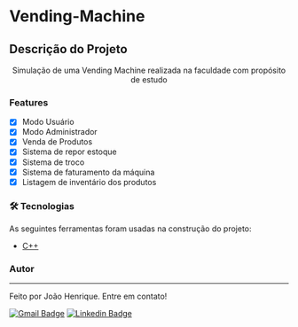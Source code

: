 # Vending-Machine

## Descrição do Projeto
<p align="center">Simulação de uma Vending Machine realizada na faculdade com propósito de estudo</p>

### Features

- [x] Modo Usuário
- [x] Modo Administrador
- [x] Venda de Produtos
- [x] Sistema de repor estoque
- [x] Sistema de troco
- [x] Sistema de faturamento da máquina
- [x] Listagem de inventário dos produtos

### 🛠 Tecnologias

As seguintes ferramentas foram usadas na construção do projeto:

- [C++](https://docs.microsoft.com/pt-br/cpp/cpp/?view=msvc-170)

### Autor
---

Feito por João Henrique. Entre em contato!

[![Gmail Badge](https://img.shields.io/badge/-joaohenriquejorgecarlos@gmail.com-c14438?style=flat-square&logo=Gmail&logoColor=white&link=mailto:joaohenriquejorgecarlos@gmail.com)](joaohenriquejorgecarlos@gmail.com)
[![Linkedin Badge](https://img.shields.io/badge/-Joao-blue?style=flat-square&logo=Linkedin&logoColor=white&link=https://www.linkedin.com/in/joão-henrique-jorge-carlos-6662151aa/)](https://www.linkedin.com/in/joão-henrique-jorge-carlos-6662151aa/) 
